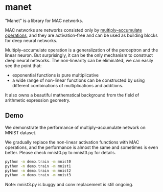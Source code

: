 # manet

"Manet" is a library for MAC networks.

MAC networks are networks consisted only by [multiply–accumulate operations](https://en.wikipedia.org/wiki/Multiply%E2%80%93accumulate_operation), and they are activation-free and can be used as building blocks for deep neural networks.

Multiply–accumulate operation is a generalization of the perceptron and the linear neuron. But surprisingly,
it can be the only mechanism to construct deep neural networks. The non-linearity can be eliminated,  we can easily see the point that:
* exponential functions is pure multiplicative
* a wide range of non-linear functions can be constructed by using different combinations of multiplications and additions.

It also owns a beautiful mathematical background from the field of arithmetic expression geometry.

## Demo

We demonstrate the performance of multiply–accumulate network on MNIST dataset.

We gradually replace the non-linear activation functions with MAC operations, and the performance is almost the same and sometimes is even better.
Please check mnist0.py to mnist3.py for details.

```bash
python -m demo.train -m mnist0
python -m demo.train -m mnist1
python -m demo.train -m mnist2
python -m demo.train -m mnist3
```

Note: mnist3.py is buggy and conv replacement is still ongoing.
